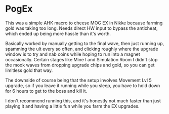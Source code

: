 # PogEx

This was a simple AHK macro to cheese MOG EX in Nikke because farming gold was taking too long. Needs direct HW input to bypass the anticheat, which ended up being more hassle than it's worth.

Basically worked by manually getting to the final wave, then just running up, spamming the ult every so often, and clicking roughly where the upgrade window is to try and nab coins while hoping to run into a magnet occasionally. Certain stages like Mine I and Simulation Room I didn't stop the mook waves from dropping upgrade chips and gold, so you can get limitless gold that way. 

The downside of course being that the setup involves Movement Lvl 5 upgrade, so if you leave it running while you sleep, you have to hold down for 6 hours to get to the boss and kill it. 

I don't recommend running this, and it's honestly not much faster than just playing it and having a little fun while you farm the EX upgrades.
